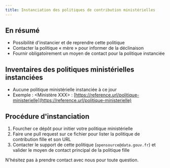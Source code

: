 ```yaml
---
title: Instanciation des politiques de contribution ministérielles
---
```


## En résumé

 * Possibilité d'instancier et de reprendre cette politique
 * Contacter la politique « mère » pour informer de la déclinaison
 * Fournir obligatoirement un moyen de contact pour la politique instanciée

## Inventaires des politiques ministérielles instanciées

 * Aucune politique ministérielle instanciée à ce jour
 * Exemple : <Ministère XXX> : [https://reference.url/politique-ministerielle](https://reference.url/politique-ministerielle)
 
## Procédure d'instanciation
 
 1. Fourcher ce dépôt pour initier votre politique ministérielle
 2. Faire une pull request sur ce fichier pour lister la politique de contribution fille et son URL
 3. Contacter le support de cette politique (`opensource@data.gouv.fr`) et valider le moyen de contact principal de la politique fille
 
N'hésitez pas à prendre contact avec nous pour toute question.
